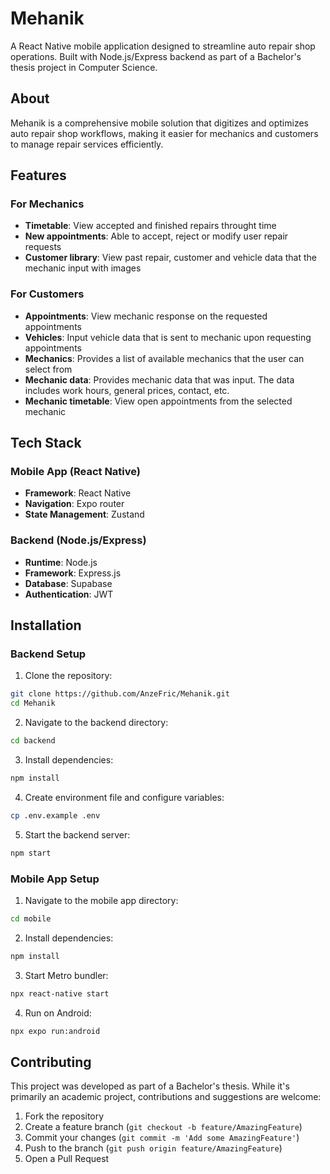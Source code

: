 # Mehanik

A React Native mobile application designed to streamline auto repair shop operations. Built with Node.js/Express backend as part of a Bachelor's thesis project in Computer Science.

## About

Mehanik is a comprehensive mobile solution that digitizes and optimizes auto repair shop workflows, making it easier for mechanics and customers to manage repair services efficiently.

## Features

### For Mechanics

- **Timetable**: View accepted and finished repairs throught time
- **New appointments**: Able to accept, reject or modify user repair requests
- **Customer library**: View past repair, customer and vehicle data that the mechanic input with images

### For Customers

- **Appointments**: View mechanic response on the requested appointments
- **Vehicles**: Input vehicle data that is sent to mechanic upon requesting appointments
- **Mechanics**: Provides a list of available mechanics that the user can select from
- **Mechanic data**: Provides mechanic data that was input. The data includes work hours, general prices, contact, etc.
- **Mechanic timetable**: View open appointments from the selected mechanic

## Tech Stack

### Mobile App (React Native)

- **Framework**: React Native
- **Navigation**: Expo router
- **State Management**: Zustand

### Backend (Node.js/Express)

- **Runtime**: Node.js
- **Framework**: Express.js
- **Database**: Supabase
- **Authentication**: JWT

## Installation

### Backend Setup

1. Clone the repository:

```bash
git clone https://github.com/AnzeFric/Mehanik.git
cd Mehanik
```

2. Navigate to the backend directory:

```bash
cd backend
```

3. Install dependencies:

```bash
npm install
```

4. Create environment file and configure variables:

```bash
cp .env.example .env
```

5. Start the backend server:

```bash
npm start
```

### Mobile App Setup

1. Navigate to the mobile app directory:

```bash
cd mobile
```

2. Install dependencies:

```bash
npm install
```

3. Start Metro bundler:

```bash
npx react-native start
```

4. Run on Android:

```bash
npx expo run:android
```

## Contributing

This project was developed as part of a Bachelor's thesis. While it's primarily an academic project, contributions and suggestions are welcome:

1. Fork the repository
2. Create a feature branch (`git checkout -b feature/AmazingFeature`)
3. Commit your changes (`git commit -m 'Add some AmazingFeature'`)
4. Push to the branch (`git push origin feature/AmazingFeature`)
5. Open a Pull Request
